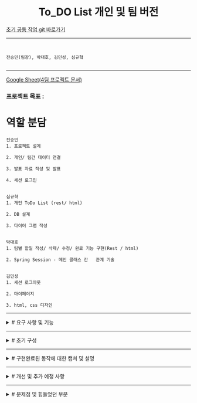 <h1 align="center"> To_DO List 개인 및 팀 버전  </h1>

[초기 공동 작업 git 바로가기](https://github.com/CoffeerLatte/git-4team)


-----------------------------
```


전승민(팀장), 박대호, 김민성, 심규혁


```



----------------------------------------------------------------------------------------------------------------------------------------------------------------

[Google Sheet(4팀 프로젝트 문서)](https://docs.google.com/spreadsheets/d/1W5FWxfUWDjQPUbMkPeahi3Vn_Bxx6TmZ9QnIumbHlPE/edit?usp=sharing)


### 프로젝트 목표 :


# 역할 분담
```
전승민
1. 프로젝트 설계​

2. 개인/ 팀간 데이터 연결 ​

3. 발표 자료 작성 및 발표 ​

4. 세션 로그인


심규혁
1. 개인 ToDo List (rest/ html)​

2. DB 설계​

3. 다이어 그램 작성


박대호
1. 팀별 할일 작성/ 삭제/ 수정/ 완료 기능 구현(Rest / html) ​

2. Spring Session - 메인 클래스 간   관계 기술


김민성
1. 세션 로그아웃​

2. 마이페이지​

3. html, css 디자인 
```

------------------------------------------------------------------------------------------------------------------------------------------------------------------

<details>
<summary> # 요구 사항 및 기능</summary>

```

1. 회원가입 ( + 로그인 기능) (세션 사용)

2. 개인 To-Do List                                            ​

3. 날짜, 내용 입력하여 할 일 추가                                            ​

4. 날짜,  할 일, 수행 여부 확인 가능 ​

5. 날짜,  할 일, 수행 여부 변경 가능  + 삭제 기능                                             ​

7. 팀 To-Do List​

8. 팀별 To-Do만 따로 확인 및 기능 구현 + 전체 팀(default)​

9. 팀별 날짜, 내용 입력하여 할 일 추가 + 팀 id 기입 ​

10. 팀원 날짜, 할 일, 수행 여부  확인 가능                                        ​

11. 팀원 날짜, 할 일, 수행 여부 변경 가능 + 삭제 기능​

12. 팀 To-Do <-> 개인 To-Do  버튼을 이용한 자유로운 이동​

13. 팀 및 개인 To-Do에서 로그아웃 기능 및 개인  마이 페이지(계정 정보)​

```
</details>

------------------------------------------------------------------------------------------------------------------------------------------------------------------

<details>
<summary> # 초기 구성 </summary>
  
![image](https://github.com/CoffeerLatte/git-4team/assets/125641153/76007f30-4c8a-4c18-9863-cff0406a49d2)

* 기본적인 데이터 입력 및 수정, 제거 기능 구현. todo의 기능 구현


초기 구성 flow

![ToDo_flow](https://github.com/CoffeerLatte/git-4team/assets/80744883/4be876c3-ae46-47e7-8514-f8a812527932)

* todo 사용자 -> 회원가입 유무를 본인이 확인 -> 아이디가 있다면 로그인 -> 개인 Todo List 사용 -> 팀 Todo List 사용 -> 개인 Todo List 사용(자유롭게 이동 가능)
  
> 아이디가 없다면 회원가입

> 팀용 todolist에서의 팀원들 마다 구별법 추후 구상.

![캡처](https://github.com/CoffeerLatte/git-4team/assets/125641153/9225727a-c756-491b-a76a-651649f2b6c6)

* 사용하게 될 기본적인 table 구상.
  
</details>

-----------------------------------------------------------------------------------------------------------------------------------------------------------

<details>

  <summary> # 구현완료된 동작에 대한 캡쳐 및 설명 </summary>
  
개인 할일 페이지지 Rest로 구현

// 개인 페이지에서의 todo 작성
![insert](https://github.com/CoffeerLatte/git-4team/assets/76561901/7e5716f6-620a-4d71-81b0-c0a84ac43a23)


// 개인 페이지에서의 todo 작성 결과

![insert2](https://github.com/CoffeerLatte/git-4team/assets/76561901/4f8c6cf8-91a4-4846-85ed-52c4992158c9)

// 개인 페이지에서의 todo 열람
![get](https://github.com/CoffeerLatte/git-4team/assets/76561901/f7d411bc-e407-4c91-b55d-4e5758989698)

// 개인 페이지에서의 todo 수정
![update](https://github.com/CoffeerLatte/git-4team/assets/76561901/b인 할일 페이지 구현

--------------------------------------------------------------------------------------------------------------------------------------------------------------------------------------------------------------------

팀 할일 페이지 Rest로 구현

// 팀 할일 페이지 팀별 todolist 확인

![image](https://github.com/CoffeerLatte/git-4team/assets/76561901/427b9eaa-5d62-4df3-ba5d-ab9fca2c1cbd) 

// 팀 할일 페이지 팀별 todolist 작성

![insert](https://github.com/CoffeerLatte/git-4team/assets/76561901/5925b9ca-6922-416f-9809-9f85a17dcead) 

//  팀 할일 페이지 팀별 todolist 작성 결과

![insert2](https://github.com/CoffeerLatte/git-4team/assets/76561901/761d32ac-8100-4f29-882e-01dadd2ba5ca) 


//  팀 할일 페이지 팀별 할일 수정 전

![update1](https://github.com/CoffeerLatte/git-4team/assets/76561901/6fd72434-13ac-41be-b46d-66e92c6a4ee7) 

//  팀 할일 페이지 팀별 할일 수정 화면

![update2](https://github.com/CoffeerLatte/git-4team/assets/76561901/f9f135ae-cbd0-4592-88c9-1ac292b4545e) 

//  팀 할일 페이지 팀별 할일 수정 후

![update3](https://github.com/CoffeerLatte/git-4team/assets/76561901/c0c1965f-89fd-4b9e-9dab-a06e60fef495) 


// 팀 할일 페이지 할일 완료 처리

![completed](https://github.com/CoffeerLatte/git-4team/assets/76561901/d9e84329-3f6e-4e97-87e4-bc47ba88f903) 

// 팀 할일 페이지 할일 완료 처리 결과

![completed2](https://github.com/CoffeerLatte/git-4team/assets/76561901/308b8f34-2e20-430d-8c91-dc0a2392f23f) 


// 팀 할일 페이지 할일 삭제 처리

![delete](https://github.com/CoffeerLatte/git-4team/assets/76561901/dd6f656f-1f44-4a29-b20d-359cbadab8a6) 

// 팀 할일 페이지 할일 삭제 처리 결과

![delete2](https://github.com/CoffeerLatte/git-4team/assets/76561901/cd24c320-270e-46e6-996c-de665f71920f) 

--------------------------------------------------------------------------------------------------------------------------------------------------------------------------------------------------------------------
로그인 및 회원가입

// 로그인
![로그인](https://github.com/beyond-sw-camp/be01-2nd-4Team-TeamToDo/assets/80744883/0b2bda0b-ce83-44b2-bd92-36deb37fabba)

// 회원가입
![회원가입](https://github.com/beyond-sw-camp/be01-2nd-4Team-TeamToDo/assets/80744883/783ec273-0121-4848-84e5-1b62508c4e26)

//비밀번호가 틀렸을 경우
![회원가입 비밀번호](https://github.com/beyond-sw-camp/be01-2nd-4Team-TeamToDo/assets/80744883/5bc97e0d-c65e-4fac-a8b8-3a201e33f58f)

// 다른 회원이 사용중인 닉네임의 경우
![회원가입 중복](https://github.com/beyond-sw-camp/be01-2nd-4Team-TeamToDo/assets/80744883/9502381d-cffa-4f21-a6ab-5cae21d7a419)

// 로그인 시 자신만의 개인 todo리스트로 이동
![개인 todo](https://github.com/beyond-sw-camp/be01-2nd-4Team-TeamToDo/assets/80744883/e49995f8-0b95-492f-9fe3-413726c32ac5)

--------------------------------------------------------------------------------------------------------------------------------------------------------------------------------------------------------------------

개인 할일 페이지

// 개인 페이지에서의 todo 작성
![개인todo메인](https://github.com/beyond-sw-camp/be01-2nd-4Team-TeamToDo/assets/80744883/36bd0790-9808-48e9-a3dc-614e8b18b842) 

// 버튼 정상 동작
![개인todo완료](https://github.com/beyond-sw-camp/be01-2nd-4Team-TeamToDo/assets/80744883/42232a2b-bfb4-4e71-9b9e-0cd0b20794e8)

// 개인 페이지에서의 수정 정상 기능
![개인todo수정](https://github.com/beyond-sw-camp/be01-2nd-4Team-TeamToDo/assets/80744883/bf50ff9d-821e-497d-8396-97a1bfd92ed2)

// 개인 페이지에서의 데이터 삭제 정상
![개인todo삭제](https://github.com/beyond-sw-camp/be01-2nd-4Team-TeamToDo/assets/80744883/0795dc7c-9818-421b-94bb-7911157888c4)

// 개인 페이지에서의 수정, 삭제 이후
![개인 수정 삭제 이후](https://github.com/beyond-sw-camp/be01-2nd-4Team-TeamToDo/assets/80744883/2ac061fb-35ab-4624-9f1a-36b9fc96d9f3)

--------------------------------------------------------------------------------------------------------------------------------------------------------------------------------------------------------------------

팀 할일 버튼 및 로그아웃 버튼 상호 작용 가능.

// 팀 할일 페이지
![팀 todo](https://github.com/beyond-sw-camp/be01-2nd-4Team-TeamToDo/assets/80744883/48ee7f8c-205f-4b8e-8a4d-a6840a0a816b)

// 팀 할일 페이지에서의 todo 삭제 메시지 띄우기
![팀 삭제](https://github.com/beyond-sw-camp/be01-2nd-4Team-TeamToDo/assets/80744883/505a153a-fbd3-4f72-a6a6-9132d67fe9ba)

// 팀 할일 페이지에서 수정 버튼을 눌러서 완수 날짜 및 할일을 수정하는 캡쳐
![팀 수정](https://github.com/beyond-sw-camp/be01-2nd-4Team-TeamToDo/assets/80744883/b3286e66-8720-41d5-ad84-03283af484e3)

// 팀 할일 페이지에서 수정, 삭제 이후
![팀 수정 삭제 이후](https://github.com/beyond-sw-camp/be01-2nd-4Team-TeamToDo/assets/80744883/309160cd-3ace-4657-9afd-6a9736348593)

// 완료 버튼 정상 동작
![팀 완료](https://github.com/beyond-sw-camp/be01-2nd-4Team-TeamToDo/assets/80744883/a77f862b-138f-4eb4-a3cb-864ece1b3404)

--------------------------------------------------------------------------------------------------------------------------------------------------------------------------------------------------------------------

// maria db 데이터 베이스에 쌓이는 todoentity 정보 (팀)

![image](https://github.com/CoffeerLatte/git-4team/assets/125641153/3777d2c1-dca3-4da4-9037-3c804a17fa43) 

// maria db 데이터 베이스에 쌓이는 todoentity 정보 (개인)

![image](https://github.com/CoffeerLatte/git-4team/assets/125641153/4aaf1122-e8f7-4ef7-97fc-079cbbbe3635) 


// maria db 데이터베이스에 쌓이는 회원가입한 계정 정보

![image](https://github.com/CoffeerLatte/git-4team/assets/125641153/36771c35-b123-4c29-abfb-0fe82e4b50ff) 

</details>

-----------------------------------------------------------------------------------------------------------------------------------------------------------

<details>
  <summary> # 개선 및 추가 예정 사항 </summary>

1. jwt 토큰 방식으로의 로그인
2. 관리자 권한 기능 추가
3. 팀원 구별 추가(닉네임/id)

</details>

-----------------------------------------------------------------------------------------------------------------------------------------------------------

<details>
  <summary> # 문제점 및 힘들었던 부분 </summary>

로그인 시 세션과 ToDo List 연결 과정

원인
-> 서로다른 테이블을 join하는 방법으로 원하는 데이터를 가져오려고 함.

-> join 과정에서 데이터 타입이 달라서 타입 변환하는데 어려움 발생.

해결
-> joincolumn을 사용하지 않고, 로그인을 하자마자, 로그인하는 파트에서 바로 데이터를 넘겨주는 방식으로 해결.
![tempsnip](https://github.com/CoffeerLatte/git-4team/assets/125641153/40d58adc-6a8d-43a4-a431-5ff388d64dfc)
[해결 캡처]

-----------------------------------------------------------------------------------------------------------------------------------------------------------

session login + TodoList + team_todolist  연동과정

안되었던 부분
![image](https://github.com/CoffeerLatte/git-4team/assets/125641153/3ab1ec85-0ba9-4d6b-bfec-046437a87e81)

원인
-> team_todolist 수정 과정에서 코드에서 문제는 없었지만, html 에서 JSON 방식으로 넘겨 받는 과정에서 JSON 형식에 맞지 않아 에러 발생

해결
-> html 에서 입력받는 데이터를 JSON 형식에 맞게 전달하여 해결.

-----------------------------------------------------------------------------------------------------------------------------------------------------------

리다이렉션 문제

원인
-> 데이터를 update, insert, delete, complete 과정 후 나서 원하는 페이지로 redirection이 되지 않고, 메인 페이지로 이동.

해결
-> resource / template/ teamtodo.html 파일을 수정하여 update, delete, complete 과정에서 데이터 이동 동작 후 page를 reload하게 만듬.

-> 데이터를 입력 후 입력한 데이터가 현재 html 페이지에 정상 반영됨.

-----------------------------------------------------------------------------------------------------------------------------------------------------------

개인 To-Do List에서의 다른 사용자의 개인 할 일이 보이는 문제
  
원인
-> 로그인 시 로그인 정보를 get, set 하는 방식 사용.

-> 여러 사람이 로그인 시 가장 최근에 로그인한 사용자의 정보를 set함.

-> 다른 사람들도 가장 최근에 로그인한 사용자의 정보를 set하는 문제 발생.

해결
-> 로그인 시 사용자의 세션 정보를 가져오는 방식 사용.

-> 여러명이 로그인 해도 각 사용자들의 세션 정보에서 id를 가져올 수 있게 됨.


</details>


